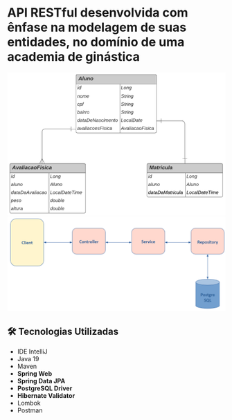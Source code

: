 <h1>API RESTful desenvolvida com ênfase na modelagem de suas entidades, no domínio de uma academia de ginástica</h1>


![Diagrama](imgs/DiagramaERBD.png)
![Diagrama](imgs/FluxoBackEnd.png)


<h2>🛠 Tecnologias Utilizadas</h2>

<ul>
    <li>IDE IntelliJ</li>
    <li>Java 19</li>
    <li>Maven</li>
    <li><strong>Spring Web</strong></li>
    <li><strong>Spring Data JPA</strong></li>
    <li><strong>PostgreSQL Driver</strong></li>
    <li><strong>Hibernate Validator</strong></li>
    <li>Lombok</li>
    <li>Postman</li>
</ul>
